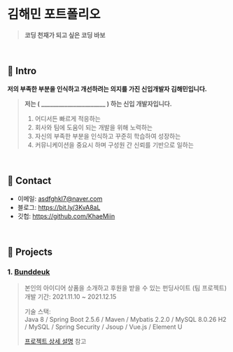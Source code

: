 
# 김해민 포트폴리오
>**코딩 천재가 되고 싶은 코딩 바보**

</br>

## :pushpin: Intro
**저의 부족한 부분을 인식하고 개선하려는 의지를 가진 신입개발자 김해민입니다.**
<br>

>**저는 ( ______________________ ) 하는 신입 개발자입니다.**<br>
>	1. 어디서든 빠르게 적응하는
>	2. 회사와 팀에 도움이 되는 개발을 위해 노력하는
>	3. 자신의 부족한 부분을 인식하고 꾸준히 학습하여 성장하는
>	4. 커뮤니케이션을 중요시 하며 구성원 간 신뢰를 기반으로 일하는


</br>

## :pushpin: Contact
- 이메일: asdfghkl7@naver.com
- 블로그: https://bit.ly/3KvA8aL
- 깃헙: https://github.com/KhaeMiin

</br>

## :pushpin: Projects
### 1. [Bunddeuk](https://github.com/KhaeMiin/Final_Team_Project)
>본인의 아이디어 상품을 소개하고 후원을 받을 수 있는 펀딩사이트 (팀 프로젝트)  
>개발 기간: 2021.11.10 ~ 2021.12.15  
>  
>기술 스택:  
>Java 8 / Spring Boot 2.5.6 / Maven / Mybatis 2.2.0  / MySQL 8.0.26
>H2 / MySQL / Spring Security / Jsoup / Vue.js / Element U  
>  
>[프로젝트 상세 설명](https://github.com/KhaeMiin/Final_Team_Project) 참고


